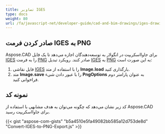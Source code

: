 ```yaml
---
title: تصاویر IGES
type: docs
weight: 80
url: /fa/javascript-net/developer-guide/cad-and-bim-drawings/iges-drawings/
---
```


## **صادر کردن فرمت IGES به PNG**

Aspose.CAD برای جاوااسکریپت در انگولار به توسعه‌دهندگان اجازه می‌دهد تا یک فایل [IGES](https://docs.fileformat.com/cad/iges/) را به فرمت [PNG](https://docs.fileformat.com/image/png/) صادر کنند.
رویکرد تبدیل [IGES](https://docs.fileformat.com/cad/iges/) به [PNG](https://docs.fileformat.com/image/png/) به این صورت است:

1. فایل نقاشی [IGES](https://docs.fileformat.com/cad/iges/) را با استفاده از متد **Image.load** بارگذاری کنید.
1. متد **Image.save** را با عبور دادن شیء **PngOptions** به عنوان پارامتر دوم فراخوانی کنید.

## نمونه کد

کد زیر نشان می‌دهد که چگونه می‌توان به هدف مشابهی با استفاده از Aspose.CAD برای جاوااسکریپت رسید.

{{< gist "aspose-com-gists" "b5a4510e5fa49082bb585a12d753de8d" "Convert-IGES-to-PNG-Export.js" >}}

